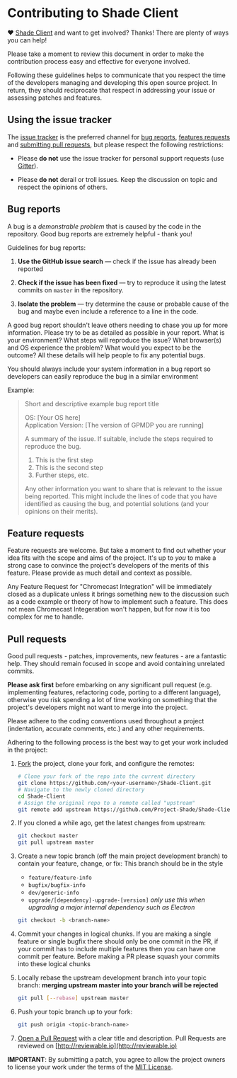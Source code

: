 # Contributing to Shade Client

♥ [Shade Client](https://github.com/Project-Shade/Shade-Client) and want to get involved?
Thanks! There are plenty of ways you can help!

Please take a moment to review this document in order to make the contribution
process easy and effective for everyone involved.

Following these guidelines helps to communicate that you respect the time of
the developers managing and developing this open source project. In return,
they should reciprocate that respect in addressing your issue or assessing
patches and features.


## Using the issue tracker

The [issue tracker](https://github.com/Project-Shade/Shade-Client/issues) is
the preferred channel for [bug reports](#bugs), [features requests](#features)
and [submitting pull requests](#pull-requests), but please respect the following
restrictions:

* Please **do not** use the issue tracker for personal support requests (use
  [Gitter](https://gitter.im/Project-Shade/Shade-Client)).

* Please **do not** derail or troll issues. Keep the discussion on topic and
  respect the opinions of others.


<a name="bugs"></a>
## Bug reports

A bug is a _demonstrable problem_ that is caused by the code in the repository.
Good bug reports are extremely helpful - thank you!

Guidelines for bug reports:

1. **Use the GitHub issue search** &mdash; check if the issue has already been
   reported

2. **Check if the issue has been fixed** &mdash; try to reproduce it using the
   latest commits on `master` in the repository.

3. **Isolate the problem** &mdash; try determine the cause or probable cause
   of the bug and maybe even include a reference to a line in the code.

A good bug report shouldn't leave others needing to chase you up for more
information. Please try to be as detailed as possible in your report. What is
your environment? What steps will reproduce the issue? What browser(s) and OS
experience the problem? What would you expect to be the outcome? All these
details will help people to fix any potential bugs.

You should always include your system information in a bug report so developers
can easily reproduce the bug in a similar environment

Example:

> Short and descriptive example bug report title
>
> OS: [Your OS here]  
> Application Version: [The version of GPMDP you are running]
>
> A summary of the issue. If
> suitable, include the steps required to reproduce the bug.
>
> 1. This is the first step
> 2. This is the second step
> 3. Further steps, etc.
>
> Any other information you want to share that is relevant to the issue being
> reported. This might include the lines of code that you have identified as
> causing the bug, and potential solutions (and your opinions on their
> merits).


<a name="features"></a>
## Feature requests

Feature requests are welcome. But take a moment to find out whether your idea
fits with the scope and aims of the project. It's up to *you* to make a strong
case to convince the project's developers of the merits of this feature. Please
provide as much detail and context as possible.

Any Feature Request for "Chromecast Integration" will be immediately closed as
a duplicate unless it brings something new to the discussion such as a code
example or theory of how to implement such a feature.  This does not mean
Chromecast Integeration won't happen, but for now it is too complex for me to
handle.


<a name="pull-requests"></a>
## Pull requests

Good pull requests - patches, improvements, new features - are a fantastic
help. They should remain focused in scope and avoid containing unrelated
commits.

**Please ask first** before embarking on any significant pull request (e.g.
implementing features, refactoring code, porting to a different language),
otherwise you risk spending a lot of time working on something that the
project's developers might not want to merge into the project.

Please adhere to the coding conventions used throughout a project (indentation,
accurate comments, etc.) and any other requirements.

Adhering to the following process is the best way to get your work
included in the project:

1. [Fork](https://help.github.com/articles/fork-a-repo/) the project, clone your
   fork, and configure the remotes:

   ```bash
   # Clone your fork of the repo into the current directory
   git clone https://github.com/<your-username>/Shade-Client.git
   # Navigate to the newly cloned directory
   cd Shade-Client
   # Assign the original repo to a remote called "upstream"
   git remote add upstream https://github.com/Project-Shade/Shade-Client.git
   ```

2. If you cloned a while ago, get the latest changes from upstream:

   ```bash
   git checkout master
   git pull upstream master
   ```

3. Create a new topic branch (off the main project development branch) to
   contain your feature, change, or fix:
   This branch should be in the style
    * `feature/feature-info`
    * `bugfix/bugfix-info`
    * `dev/generic-info`
    * `upgrade/[dependency]-upgrade-[version]` *only use this when upgrading a major internal dependency such as Electron*  


   ```bash
   git checkout -b <branch-name>
   ```

4. Commit your changes in logical chunks. If you are making a single feature or single bugfix there should only be
   one commit in the PR, if your commit has to include multiple features then you can have one commit per feature.
   Before making a PR please squash your commits into these logical chunks

5. Locally rebase the upstream development branch into your topic branch:
   **merging upstream master into your branch will be rejected**

   ```bash
   git pull [--rebase] upstream master
   ```

6. Push your topic branch up to your fork:

   ```bash
   git push origin <topic-branch-name>
   ```

7. [Open a Pull Request](https://help.github.com/articles/using-pull-requests/)
    with a clear title and description.  Pull Requests are reviewed on [http://reviewable.io](http://reviewable.io)

**IMPORTANT**: By submitting a patch, you agree to allow the project
owners to license your work under the terms of the [MIT License](LICENSE.txt).
